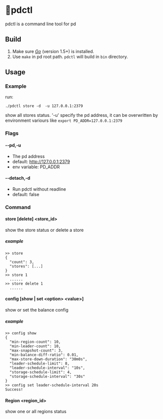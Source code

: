 pdctl
========

pdctl is a command line tool for pd

## Build
1. Make sure [*Go*](https://golang.org/) (version 1.5+) is installed.
2. Use `make` in pd root path. `pdctl` will build in `bin` directory.

## Usage

### Example
run:
    
    ./pdctl store -d  -u 127.0.0.1:2379
show all stores status. '-u' specify the pd address, it can be overwritten by environment variours like `export PD_ADDR=127.0.0.1:2379`

### Flags
#### --pd,-u
+ The pd address
+ default: http://127.0.0.1:2379
+ env variable: PD_ADDR

#### --detach,-d
+ Run pdctl without readline 
+ default: false

### Command
#### store [delete] <store_id>
show the store status or delete a store

##### example
``` 
>> store
{
  "count": 3,
  "stores": [...]
}
>> store 1
  ......
>> store delete 1
  ......
```

#### config [show | set  \<option\> \<value\>]
show or set the balance config
##### example
``` 
>> config show
{
  "min-region-count": 10,
  "min-leader-count": 10,
  "max-snapshot-count": 3,
  "min-balance-diff-ratio": 0.01,
  "max-store-down-duration": "30m0s",
  "leader-schedule-limit": 8,
  "leader-schedule-interval": "10s",
  "storage-schedule-limit": 4,
  "storage-schedule-interval": "30s"
}
>> config set leader-schedule-interval 20s
Success!
```
#### Region <region_id>
show one or all regions status

